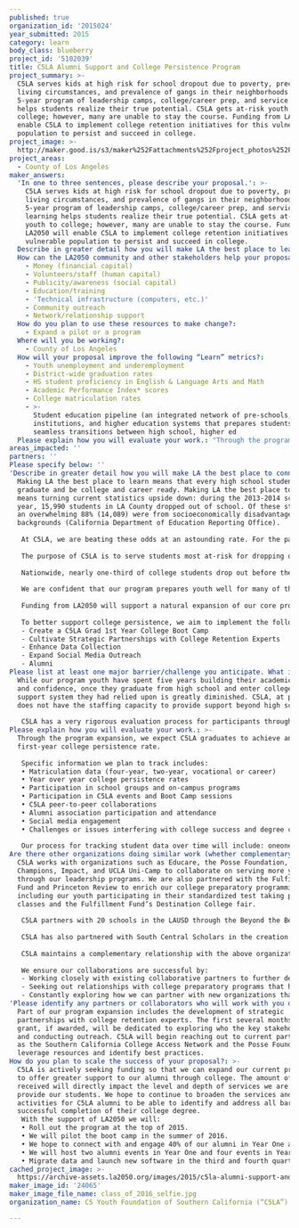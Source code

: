 ```yaml
---
published: true
organization_id: '2015024'
year_submitted: 2015
category: learn
body_class: blueberry
project_id: '5102039'
title: C5LA Alumni Support and College Persistence Program
project_summary: >-
  C5LA serves kids at high risk for school dropout due to poverty, precarious
  living circumstances, and prevalence of gangs in their neighborhoods. Our
  5-year program of leadership camps, college/career prep, and service learning
  helps students realize their true potential. C5LA gets at-risk youth to
  college; however, many are unable to stay the course. Funding from LA2050 will
  enable C5LA to implement college retention initiatives for this vulnerable
  population to persist and succeed in college.
project_image: >-
  http://maker.good.is/s3/maker%252Fattachments%252Fproject_photos%252Fimages%252F24065%252Fdisplay%252Fclass_of_2016_selfie.jpg=c570x385
project_areas:
  - County of Los Angeles
maker_answers:
  'In one to three sentences, please describe your proposal.': >-
    C5LA serves kids at high risk for school dropout due to poverty, precarious
    living circumstances, and prevalence of gangs in their neighborhoods. Our
    5-year program of leadership camps, college/career prep, and service
    learning helps students realize their true potential. C5LA gets at-risk
    youth to college; however, many are unable to stay the course. Funding from
    LA2050 will enable C5LA to implement college retention initiatives for this
    vulnerable population to persist and succeed in college.
  Describe in greater detail how you will make LA the best place to learn.: "Making LA the best place to learn means that every high school student will graduate and be college and career ready. Making LA the best place to learn means turning current statistics upside down: during the 2013-2014 school year, 15,990 students in LA County dropped out of school. Of these students, an overwhelming 88% (14,089) were from socioeconomically disadvantaged backgrounds (California Department of Education Reporting Office). \r\n\r\nAt C5LA, we are beating these odds at an astounding rate. For the past 15 years, 100% of our students have graduated high school and for the past 3 years, 100% of our students have gone to college or another post-secondary opportunity. \r\n\r\nThe purpose of C5LA is to serve students most at-risk for dropping out of school by providing them with hope for the future, life-changing experiences, and the skills needed to not only graduate high school, but to succeed in college and beyond. We are doing this with our innovative, outcome driven programming based on the belief that a comprehensive multi-year experience is vital in supporting this vulnerable population. Our success has been great with getting students to enter college, now we need to make sure they stay there, succeed, and complete their degree. \r\n\r\nNationwide, nearly one-third of college students drop out before their second year. Many factors contribute to the decision to drop out of college, including financial strain, stress, lack of engagement, and academic struggles, but having support from adults and peers can help students overcome these adversities. \r\n\r\nWe are confident that our program prepares youth well for many of the challenges they will face in college and beyond. Unfortunately, due to our limited resources and the intensive nature of our regular programming, we have not yet been able to systematically support and track the outcomes of C5LA alumni.\r\n\r\nFunding from LA2050 will support a natural expansion of our core programming to offer greater support to our alumni throughout their college experience. Supporting C5LA graduates through the sometimes difficult transition to college will improve the likelihood of graduating from college and achieving success as adults.\r\n\r\nTo better support college persistence, we aim to implement the following initiatives in 2015-2016: \r\n- Create a C5LA Grad 1st Year College Boot Camp \r\n- Cultivate Strategic Partnerships with College Retention Experts \r\n- Enhance Data Collection \r\n- Expand Social Media Outreach\r\n- Alumni"
  How can the LA2050 community and other stakeholders help your proposal succeed?:
    - Money (financial capital)
    - Volunteers/staff (human capital)
    - Publicity/awareness (social capital)
    - Education/training
    - 'Technical infrastructure (computers, etc.)'
    - Community outreach
    - Network/relationship support
  How do you plan to use these resources to make change?:
    - Expand a pilot or a program
  Where will you be working?:
    - County of Los Angeles
  How will your proposal improve the following “Learn” metrics?:
    - Youth unemployment and underemployment
    - District-wide graduation rates
    - HS student proficiency in English & Language Arts and Math
    - Academic Performance Index* scores
    - College matriculation rates
    - >-
      Student education pipeline (an integrated network of pre-schools, K-12
      institutions, and higher education systems that prepares students for
      seamless transitions between high school, higher ed
  Please explain how you will evaluate your work.: "Through the program expansion, we expect C5LA graduates to achieve an 80% first-year college persistence rate. \r\n\r\nSpecific information we plan to track includes: \r\n•\tMatriculation data (four-year, two-year, vocational or career) \r\n•\tYear over year college persistence rates\r\n•\tParticipation in school groups and on-campus programs\r\n•\tParticipation in C5LA events and Boot Camp sessions\r\n•\tC5LA peer-to-peer collaborations \r\n•\tAlumni association participation and attendance  \r\n•\tSocial media engagement\r\n•\tChallenges or issues interfering with college success and degree completion  \r\n\r\nOur process for tracking student data over time will include: oneone engagement with C5LA alumni, instituting a quarterly check-in process (during the five-year, pre-college program students do monthly check-ins), and a quarterly newsletter. Our success in building a robust evaluation initiative and college support program is contingent upon having dedicated staff who can coordinate these efforts consistently"
areas_impacted: ''
partners: ''
Please specify below: ''
'Describe in greater detail how you will make LA the best place to connect:': >-
  Making LA the best place to learn means that every high school student will
  graduate and be college and career ready. Making LA the best place to learn
  means turning current statistics upside down: during the 2013-2014 school
  year, 15,990 students in LA County dropped out of school. Of these students,
  an overwhelming 88% (14,089) were from socioeconomically disadvantaged
  backgrounds (California Department of Education Reporting Office). 
   
   At C5LA, we are beating these odds at an astounding rate. For the past 15 years, 100% of our students have graduated high school and for the past 3 years, 100% of our students have gone to college or another post-secondary opportunity. 
   
   The purpose of C5LA is to serve students most at-risk for dropping out of school by providing them with hope for the future, life-changing experiences, and the skills needed to not only graduate high school, but to succeed in college and beyond. We are doing this with our innovative, outcome driven programming based on the belief that a comprehensive multi-year experience is vital in supporting this vulnerable population. Our success has been great with getting students to enter college, now we need to make sure they stay there, succeed, and complete their degree. 
   
   Nationwide, nearly one-third of college students drop out before their second year. Many factors contribute to the decision to drop out of college, including financial strain, stress, lack of engagement, and academic struggles, but having support from adults and peers can help students overcome these adversities. 
   
   We are confident that our program prepares youth well for many of the challenges they will face in college and beyond. Unfortunately, due to our limited resources and the intensive nature of our regular programming, we have not yet been able to systematically support and track the outcomes of C5LA alumni.
   
   Funding from LA2050 will support a natural expansion of our core programming to offer greater support to our alumni throughout their college experience. Supporting C5LA graduates through the sometimes difficult transition to college will improve the likelihood of graduating from college and achieving success as adults.
   
   To better support college persistence, we aim to implement the following initiatives in 2015-2016: 
   - Create a C5LA Grad 1st Year College Boot Camp 
   - Cultivate Strategic Partnerships with College Retention Experts 
   - Enhance Data Collection 
   - Expand Social Media Outreach
   - Alumni
Please list at least one major barrier/challenge you anticipate. What is your strategy for overcoming these obstacles?: >-
  While our program youth have spent five years building their academic skills
  and confidence, once they graduate from high school and enter college, the
  support system they had relied upon is greatly diminished. C5LA, at present,
  does not have the staffing capacity to provide support beyond high school. 
   
   C5LA has a very rigorous evaluation process for participants throughout the five-year program and up until high school graduation, but we currently do not have the systems or staffing capacity to track students and evaluate their progress once they leave our program. Seeking to build a continuum of support for our youth—the majority of whom are from very low-income households and the first in their families to attend college—funding from LA2050 would enable us to dedicate a Program Manager to track and fully evaluate the long-term impact of our programming on students, as well as to coordinate ongoing student support to ensure college retention and graduation.
Please explain how you will evaluate your work.: >-
  Through the program expansion, we expect C5LA graduates to achieve an 80%
  first-year college persistence rate. 
   
   Specific information we plan to track includes: 
   • Matriculation data (four-year, two-year, vocational or career) 
   • Year over year college persistence rates
   • Participation in school groups and on-campus programs
   • Participation in C5LA events and Boot Camp sessions
   • C5LA peer-to-peer collaborations 
   • Alumni association participation and attendance 
   • Social media engagement
   • Challenges or issues interfering with college success and degree completion 
   
   Our process for tracking student data over time will include: oneone engagement with C5LA alumni, instituting a quarterly check-in process (during the five-year, pre-college program students do monthly check-ins), and a quarterly newsletter. Our success in building a robust evaluation initiative and college support program is contingent upon having dedicated staff who can coordinate these efforts consistently
Are there other organizations doing similar work (whether complementary or competitive)? What is unique about your proposed approach?: >-
  C5LA works with organizations such as Educare, the Posse Foundation,
  Champions, Impact, and UCLA Uni-Camp to collaborate on serving more youth
  through our leadership programs. We are also partnered with the Fulfillment
  Fund and Princeton Review to enrich our college preparatory programming,
  including our youth participating in their standardized test taking prep
  classes and the Fulfillment Fund’s Destination College fair. 
   
   C5LA partners with 20 schools in the LAUSD through the Beyond the Bell Program, an initiative that provides afterschool enrichment opportunities for underserved youth. Because C5LA aims to prepare youth for college through programs like the Road to College, the agency has developed extensive partnerships with dozens of colleges and universities across the country. C5LA’s A.C.T. Now Summit enables students to spend a week on a local college campus designing and developing a day-long college access and awareness event for other at-risk students. C5LA youth deliver college preparatory presentations to hundreds of peers. 
   
   C5LA has also partnered with South Central Scholars in the creation of the “College Access Brain Trust,” which includes leadership from several key organizations, including the National Foundation for Teaching Entrepreneurship and the Magic Johnson Foundation. 
   
   C5LA maintains a complementary relationship with the above organizations as well as other youth-serving agencies in LA. There is a tremendous need for support services for at-risk youth throughout LA County and C5LA offers innovative programming with unique components, including: 1) our five-year, year round model; 2) our proprietary curriculum which was developed by a team of nationwide youth development experts and honed over the years by the staff; 3) our robust evaluation processes including third party entities; 4) our signature, residential summer experiences; and 5) adventure-based leadership development training in Wyoming and Washington and at sites around greater Los Angeles during the school year. 
   
   We ensure our collaborations are successful by:
   - Working closely with existing collaborative partners to further develop our program;
   - Seeking out relationships with college preparatory programs that have been proven effective; and
   - Constantly exploring how we can partner with new organizations that serve a similar youth demographic.
'Please identify any partners or collaborators who will work with you on this project. How much of the $100,000 grant award will each partner receive?': >-
  Part of our program expansion includes the development of strategic
  partnerships with college retention experts. The first several months of the
  grant, if awarded, will be dedicated to exploring who the key stakeholders are
  and conducting outreach. C5LA will begin reaching out to current partners such
  as the Southern California College Access Network and the Posse Foundation to
  leverage resources and identify best practices.
How do you plan to scale the success of your proposal?: >-
  C5LA is actively seeking funding so that we can expand our current programming
  to offer greater support to our alumni through college. The amount of funding
  received will directly impact the level and depth of services we are able to
  provide our students. We hope to continue to broaden the services and outreach
  activities for C5LA alumni to be able to identify and address all barriers to
  successful completion of their college degree. 
   With the support of LA2050 we will:
   • Roll out the program at the top of 2015. 
   • We will pilot the boot camp in the summer of 2016.
   • We hope to connect with and engage 40% of our alumni in Year One and increase that to 75% in Year Two and 100% in Year Three.
   • We will host two alumni events in Year One and four events in Years Two and Three.
   • Migrate data and launch new software in the third and fourth quarters of Year One.
cached_project_image: >-
  https://archive-assets.la2050.org/images/2015/c5la-alumni-support-and-college-persistence-program/maker.good.is/s3/maker%252Fattachments%252Fproject_photos%252Fimages%252F24065%252Fdisplay%252Fclass_of_2016_selfie.jpg=c570x385.jpg
maker_image_id: '24065'
maker_image_file_name: class_of_2016_selfie.jpg
organization_name: C5 Youth Foundation of Southern California (“C5LA”)

---
```

